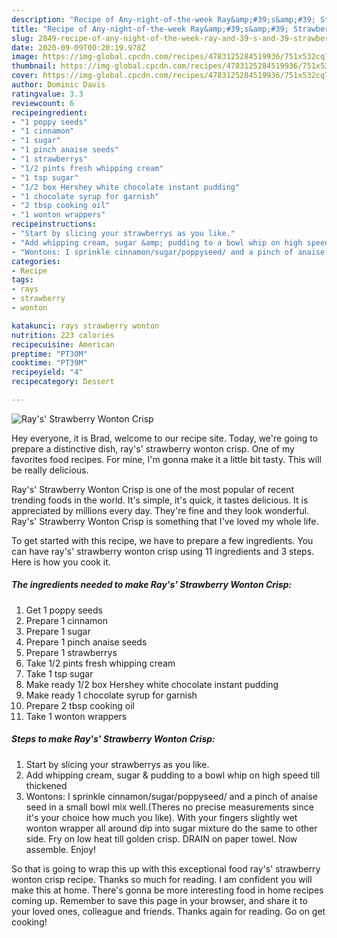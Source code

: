 ```yaml
---
description: "Recipe of Any-night-of-the-week Ray&amp;#39;s&amp;#39; Strawberry Wonton Crisp"
title: "Recipe of Any-night-of-the-week Ray&amp;#39;s&amp;#39; Strawberry Wonton Crisp"
slug: 2849-recipe-of-any-night-of-the-week-ray-and-39-s-and-39-strawberry-wonton-crisp
date: 2020-09-09T00:20:19.978Z
image: https://img-global.cpcdn.com/recipes/4783125284519936/751x532cq70/rays-strawberry-wonton-crisp-recipe-main-photo.jpg
thumbnail: https://img-global.cpcdn.com/recipes/4783125284519936/751x532cq70/rays-strawberry-wonton-crisp-recipe-main-photo.jpg
cover: https://img-global.cpcdn.com/recipes/4783125284519936/751x532cq70/rays-strawberry-wonton-crisp-recipe-main-photo.jpg
author: Dominic Davis
ratingvalue: 3.3
reviewcount: 6
recipeingredient:
- "1 poppy seeds"
- "1 cinnamon"
- "1 sugar"
- "1 pinch anaise seeds"
- "1 strawberrys"
- "1/2 pints fresh whipping cream"
- "1 tsp sugar"
- "1/2 box Hershey white chocolate instant pudding"
- "1 chocolate syrup for garnish"
- "2 tbsp cooking oil"
- "1 wonton wrappers"
recipeinstructions:
- "Start by slicing your strawberrys as you like."
- "Add whipping cream, sugar &amp; pudding to a bowl whip on high speed till thickened"
- "Wontons: I sprinkle cinnamon/sugar/poppyseed/ and a pinch of anaise seed in a small bowl mix well.(Theres no precise measurements since it&#39;s your choice how much you like). With your fingers slightly wet wonton wrapper all around dip into sugar mixture do the same to other side. Fry on low heat till golden crisp. DRAIN on paper towel. Now assemble. Enjoy!"
categories:
- Recipe
tags:
- rays
- strawberry
- wonton

katakunci: rays strawberry wonton 
nutrition: 223 calories
recipecuisine: American
preptime: "PT30M"
cooktime: "PT39M"
recipeyield: "4"
recipecategory: Dessert

---
```



![Ray&#39;s&#39; Strawberry Wonton Crisp](https://img-global.cpcdn.com/recipes/4783125284519936/751x532cq70/rays-strawberry-wonton-crisp-recipe-main-photo.jpg)

Hey everyone, it is Brad, welcome to our recipe site. Today, we're going to prepare a distinctive dish, ray&#39;s&#39; strawberry wonton crisp. One of my favorites food recipes. For mine, I'm gonna make it a little bit tasty. This will be really delicious.

Ray&#39;s&#39; Strawberry Wonton Crisp is one of the most popular of recent trending foods in the world. It's simple, it's quick, it tastes delicious. It is appreciated by millions every day. They're fine and they look wonderful. Ray&#39;s&#39; Strawberry Wonton Crisp is something that I've loved my whole life.




To get started with this recipe, we have to prepare a few ingredients. You can have ray&#39;s&#39; strawberry wonton crisp using 11 ingredients and 3 steps. Here is how you cook it.

<!--inarticleads1-->

##### The ingredients needed to make Ray&#39;s&#39; Strawberry Wonton Crisp:

1. Get 1 poppy seeds
1. Prepare 1 cinnamon
1. Prepare 1 sugar
1. Prepare 1 pinch anaise seeds
1. Prepare 1 strawberrys
1. Take 1/2 pints fresh whipping cream
1. Take 1 tsp sugar
1. Make ready 1/2 box Hershey white chocolate instant pudding
1. Make ready 1 chocolate syrup for garnish
1. Prepare 2 tbsp cooking oil
1. Take 1 wonton wrappers




<!--inarticleads2-->

##### Steps to make Ray&#39;s&#39; Strawberry Wonton Crisp:

1. Start by slicing your strawberrys as you like.
1. Add whipping cream, sugar &amp; pudding to a bowl whip on high speed till thickened
1. Wontons: I sprinkle cinnamon/sugar/poppyseed/ and a pinch of anaise seed in a small bowl mix well.(Theres no precise measurements since it&#39;s your choice how much you like). With your fingers slightly wet wonton wrapper all around dip into sugar mixture do the same to other side. Fry on low heat till golden crisp. DRAIN on paper towel. Now assemble. Enjoy!




So that is going to wrap this up with this exceptional food ray&#39;s&#39; strawberry wonton crisp recipe. Thanks so much for reading. I am confident you will make this at home. There's gonna be more interesting food in home recipes coming up. Remember to save this page in your browser, and share it to your loved ones, colleague and friends. Thanks again for reading. Go on get cooking!
